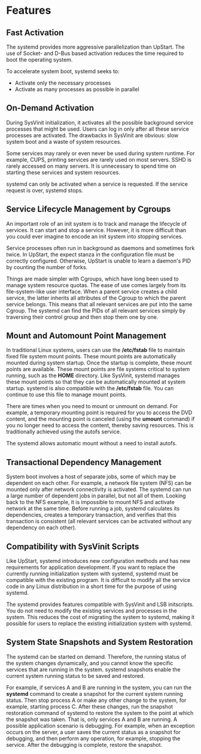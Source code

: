 # Features<a name="EN-US_TOPIC_0229622795"></a>

## Fast Activation<a name="en-us_topic_0151920881_sdce1b1af1e954dca8bf767cc6b60c830"></a>

The systemd provides more aggressive parallelization than UpStart. The use of Socket- and D-Bus based activation reduces the time required to boot the operating system.

To accelerate system boot, systemd seeks to:

-   Activate only the necessary processes
-   Activate as many processes as possible in parallel

## On-Demand Activation<a name="en-us_topic_0151920881_sa8bdefb638e641e68c9e267818203431"></a>

During SysVinit initialization, it activates all the possible background service processes that might be used. Users can log in only after all these service processes are activated. The drawbacks in SysVinit are obvious: slow system boot and a waste of system resources.

Some services may rarely or even never be used during system runtime. For example, CUPS, printing services are rarely used on most servers. SSHD is rarely accessed on many servers. It is unnecessary to spend time on starting these services and system resources.

systemd can only be activated when a service is requested. If the service request is over, systemd stops.

## Service Lifecycle Management by Cgroups<a name="en-us_topic_0151920881_sd70777ce8df7458988f4dc8c1111aa7f"></a>

An important role of an init system is to track and manage the lifecycle of services. It can start and stop a service. However, it is more difficult than you could ever imagine to encode an init system into stopping services.

Service processes often run in background as daemons and sometimes fork twice. In UpStart, the expect stanza in the configuration file must be correctly configured. Otherwise, UpStart is unable to learn a daemon's PID by counting the number of forks. 

Things are made simpler with Cgroups, which have long been used to manage system resource quotas. The ease of use comes largely from its file-system-like user interface. When a parent service creates a child service, the latter inherits all attributes of the Cgroup to which the parent service belongs. This means that all relevant services are put into the same Cgroup. The systemd can find the PIDs of all relevant services simply by traversing their control group and then stop them one by one.

## Mount and Automount Point Management<a name="en-us_topic_0151920881_s6e38d4244a784161b1653d2cd5c9a534"></a>

In traditional Linux systems, users can use the  **/etc/fstab**  file to maintain fixed file system mount points. These mount points are automatically mounted during system startup. Once the startup is complete, these mount points are available. These mount points are file systems critical to system running, such as the  **HOME**  directory. Like SysVinit, systemd manages these mount points so that they can be automatically mounted at system startup. systemd is also compatible with the  **/etc/fstab**  file. You can continue to use this file to manage mount points.

There are times when you need to mount or unmount on demand. For example, a temporary mounting point is required for you to access the DVD content, and the mounting point is canceled \(using the  **umount**  command\) if you no longer need to access the content, thereby saving resources. This is traditionally achieved using the autofs service.

The systemd allows automatic mount without a need to install autofs.

## Transactional Dependency Management<a name="en-us_topic_0151920881_s06450a232d77497fa9c3acc3b6f945f5"></a>

System boot involves a host of separate jobs, some of which may be dependent on each other. For example, a network file system \(NFS\) can be mounted only after network connectivity is activated. The systemd can run a large number of dependent jobs in parallel, but not all of them. Looking back to the NFS example, it is impossible to mount NFS and activate network at the same time. Before running a job, systemd calculates its dependencies, creates a temporary transaction, and verifies that this transaction is consistent \(all relevant services can be activated without any dependency on each other\).

## Compatibility with SysVinit Scripts<a name="en-us_topic_0151920881_sd0270cdc6c0149cdba8df99ed5e196f5"></a>

Like UpStart, systemd introduces new configuration methods and has new requirements for application development. If you want to replace the currently running initialization system with systemd, systemd must be compatible with the existing program. It is difficult to modify all the service code in any Linux distribution in a short time for the purpose of using systemd.

The systemd provides features compatible with SysVinit and LSB initscripts. You do not need to modify the existing services and processes in the system. This reduces the cost of migrating the system to systemd, making it possible for users to replace the existing initialization system with systemd.

## System State Snapshots and System Restoration<a name="en-us_topic_0151920881_s265e30e28e584ff5acc821cdaf156e0b"></a>

The systemd can be started on demand. Therefore, the running status of the system changes dynamically, and you cannot know the specific services that are running in the system. systemd snapshots enable the current system running status to be saved and restored.

For example, if services A and B are running in the system, you can run the  **systemd**  command to create a snapshot for the current system running status. Then stop process A or make any other change to the system, for example, starting process C. After these changes, run the snapshot restoration command of systemd to restore the system to the point at which the snapshot was taken. That is, only services A and B are running. A possible application scenario is debugging. For example, when an exception occurs on the server, a user saves the current status as a snapshot for debugging, and then perform any operation, for example, stopping the service. After the debugging is complete, restore the snapshot.

